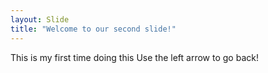 ```yaml
---
layout: Slide
title: "Welcome to our second slide!"
---
```

This is my first time doing this
Use the left arrow to go back!
